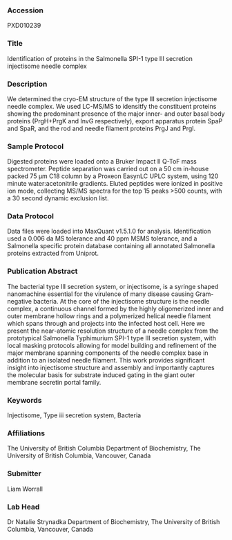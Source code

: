 ### Accession
PXD010239

### Title
Identification of proteins in the Salmonella SPI-1 type III secretion injectisome needle complex

### Description
We determined the cryo-EM structure of the type III secretion injectisome needle complex. We used LC-MS/MS to idensitfy the constituent proteins showing the predominant presence of the major inner- and outer basal body proteins (PrgH+PrgK and InvG respectively), export apparatus protein SpaP and SpaR, and the rod and needle filament proteins PrgJ and PrgI.

### Sample Protocol
Digested proteins were loaded onto a Bruker Impact II Q-ToF mass spectrometer. Peptide separation was carried out on a 50 cm in-house packed 75 μm C18 column by a Proxeon EasynLC UPLC system, using 120 minute water:acetonitrile gradients. Eluted peptides were ionized in positive ion mode, collecting MS/MS spectra for the top 15 peaks >500 counts, with a 30 second dynamic exclusion list.

### Data Protocol
Data files were loaded into MaxQuant v1.5.1.0 for analysis. Identification used a 0.006 da MS tolerance and 40 ppm MSMS tolerance, and a Salmonella specific protein database containing all annotated Salmonella proteins extracted from Uniprot.

### Publication Abstract
The bacterial type III secretion system, or injectisome, is a syringe shaped nanomachine essential for the virulence of many disease causing Gram-negative bacteria. At the core of the injectisome structure is the needle complex, a continuous channel formed by the highly oligomerized inner and outer membrane hollow rings and a polymerized helical needle filament which spans through and projects into the infected host cell. Here we present the near-atomic resolution structure of a needle complex from the prototypical Salmonella Typhimurium SPI-1 type III secretion system, with local masking protocols allowing for model building and refinement of the major membrane spanning components of the needle complex&#xa0;base in addition to an isolated needle filament. This work provides significant insight into injectisome structure and assembly and importantly captures the molecular basis for substrate induced gating in the giant outer membrane secretin portal family.

### Keywords
Injectisome, Type iii secretion system, Bacteria

### Affiliations
The University of British Columbia
Department of Biochemistry, The University of British Columbia, Vancouver, Canada

### Submitter
Liam Worrall

### Lab Head
Dr Natalie Strynadka
Department of Biochemistry, The University of British Columbia, Vancouver, Canada


